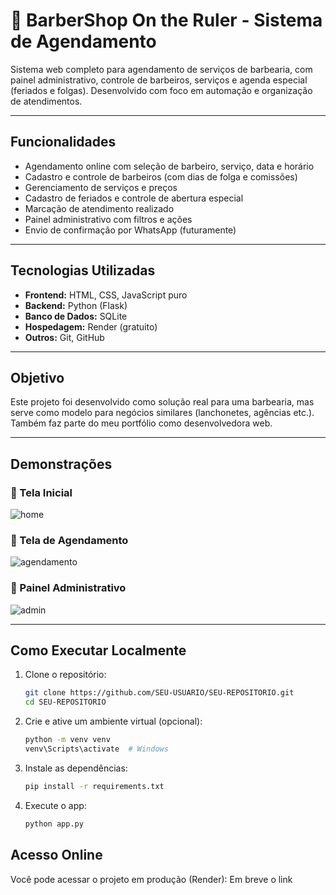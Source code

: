 # 💈 BarberShop On the Ruler - Sistema de Agendamento

Sistema web completo para agendamento de serviços de barbearia, com painel administrativo, controle de barbeiros, serviços e agenda especial (feriados e folgas). Desenvolvido com foco em automação e organização de atendimentos.

---

##  Funcionalidades

-  Agendamento online com seleção de barbeiro, serviço, data e horário
-  Cadastro e controle de barbeiros (com dias de folga e comissões)
-  Gerenciamento de serviços e preços
-  Cadastro de feriados e controle de abertura especial
-  Marcação de atendimento realizado
-  Painel administrativo com filtros e ações
-  Envio de confirmação por WhatsApp (futuramente)

---

##  Tecnologias Utilizadas

- **Frontend:** HTML, CSS, JavaScript puro
- **Backend:** Python (Flask)
- **Banco de Dados:** SQLite
- **Hospedagem:** Render (gratuito)
- **Outros:** Git, GitHub

---

##  Objetivo

Este projeto foi desenvolvido como solução real para uma barbearia, 
mas serve como modelo para negócios similares (lanchonetes, agências etc.). 
Também faz parte do meu portfólio como desenvolvedora web.

---

##  Demonstrações

### 🔹 Tela Inicial

![home](static/screenshots/home.jpg)

### 🔹 Tela de Agendamento

![agendamento](static/screenshots/agendamento.jpg)

### 🔹 Painel Administrativo

![admin](static/screenshots/admin.jpg)

---

##  Como Executar Localmente

1. Clone o repositório:
   ```bash
   git clone https://github.com/SEU-USUARIO/SEU-REPOSITORIO.git
   cd SEU-REPOSITORIO
2. Crie e ative um ambiente virtual (opcional):
   ```bash
   python -m venv venv
   venv\Scripts\activate  # Windows
3. Instale as dependências:
   ```bash
   pip install -r requirements.txt
4. Execute o app:
   ```bash
   python app.py

##  Acesso Online
Você pode acessar o projeto em produção (Render):
Em breve o link
